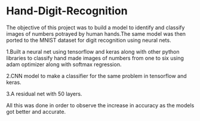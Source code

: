 # Hand-Digit-Recognition
The objective of this project was to build a model to identify and classify images of numbers potrayed by human hands.The same model was then ported to the MNIST dataset for digit recognition using neural nets.

1.Built a neural net using tensorflow and keras along with other python libraries to classify hand made images of numbers from one to six using adam optimizer along with softmax regression.

2.CNN model to make a classifier for the same problem in tensorflow and keras.

3.A residual net with 50 layers.

 All this was done in order to observe the increase in accuracy as the models got better and accurate.
